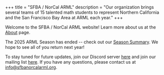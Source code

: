 +++
title = "SFBA / NorCal ARML"
description = "Our organization brings several teams of 15 talented math students to represent Northern California and the San Francisco Bay Area at ARML each year."
+++

Welcome to the SFBA / NorCal ARML website!
Learn more about us at the [About](/about/) page.

The 2025 ARML Season has ended -- check out our [Season Summary](/news/season-2025/season-summary/).
We hope to see all of you return next year!

To stay tuned for future updates, join our Discord server [here](https://discord.gg/XsqPrShvyR) 
and join our mailing list [here](https://forms.gle/q7zA1AZEEsZDDnC6A).
If you have any questions, please contact us at info@sfbanorcalarml.org.
